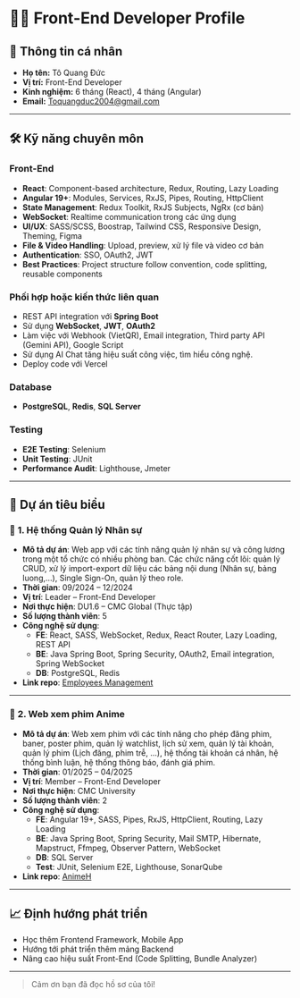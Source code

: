 # 🧑‍💻 Front-End Developer Profile

## 👤 Thông tin cá nhân

- **Họ tên:** Tô Quang Đức
- **Vị trí:** Front-End Developer
- **Kinh nghiệm:** 6 tháng (React), 4 tháng (Angular)
- **Email:** Toquangduc2004@gmail.com

---

## 🛠️ Kỹ năng chuyên môn

### Front-End
- **React**: Component-based architecture, Redux, Routing, Lazy Loading
- **Angular 19+**: Modules, Services, RxJS, Pipes, Routing, HttpClient
- **State Management**: Redux Toolkit, RxJS Subjects, NgRx (cơ bản)
- **WebSocket**: Realtime communication trong các ứng dụng
- **UI/UX**: SASS/SCSS, Boostrap, Tailwind CSS, Responsive Design, Theming, Figma
- **File & Video Handling**: Upload, preview, xử lý file và video cơ bản
- **Authentication**: SSO, OAuth2, JWT
- **Best Practices**: Project structure follow convention, code splitting, reusable components

### Phối hợp hoặc kiến thức liên quan
- REST API integration với **Spring Boot**
- Sử dụng **WebSocket**, **JWT**, **OAuth2**
- Làm việc với Webhook (VietQR), Email integration, Third party API (Gemini API), Google Script
- Sử dụng AI Chat tăng hiệu suất công việc, tìm hiểu công nghệ.
- Deploy code với Vercel

### Database
- **PostgreSQL**, **Redis**, **SQL Server**

### Testing
- **E2E Testing**: Selenium
- **Unit Testing**: JUnit
- **Performance Audit**: Lighthouse, Jmeter

---

## 📁 Dự án tiêu biểu

### 🚀 **1. Hệ thống Quản lý Nhân sự**
- **Mô tả dự án**: Web app với các tính năng quản lý nhân sự và công lương trong một tổ chức có nhiều phòng ban. Các chức năng cốt lõi: quản lý CRUD, xử lý import-export dữ liệu các bảng nội dung (Nhân sự, bảng luong,...), Single Sign-On, quản lý theo role.
- **Thời gian**: 09/2024 – 12/2024
- **Vị trí**: Leader – Front-End Developer
- **Nơi thực hiện**: DU1.6 – CMC Global (Thực tập)
- **Số lượng thành viên**: 5
- **Công nghệ sử dụng**:
  - **FE**: React, SASS, WebSocket, Redux, React Router, Lazy Loading, REST API
  - **BE**: Java Spring Boot, Spring Security, OAuth2, Email integration, Spring WebSocket
  - **DB**: PostgreSQL, Redis
- **Link repo**: [Employees Management](https://github.com/Fxdonad/project_thuctap_cmc_global)

---

### 🎥 **2. Web xem phim Anime**
- **Mô tả dự án**: Web xem phim với các tính năng cho phép đăng phim, baner, poster phim, quản lý watchlist, lịch sử xem, quản lý tài khoản, quản lý phim (Lịch đăng, phim trễ, ...), hệ thống tài khoản cá nhân, hệ thống bình luận, hệ thống thông báo, đánh giá phim.
- **Thời gian**: 01/2025 – 04/2025
- **Vị trí**: Member – Front-End Developer
- **Nơi thực hiện**: CMC University
- **Số lượng thành viên**: 2
- **Công nghệ sử dụng**:
  - **FE**: Angular 19+, SASS, Pipes, RxJS, HttpClient, Routing, Lazy Loading
  - **BE**: Java Spring Boot, Spring Security, Mail SMTP, Hibernate, Mapstruct, Ffmpeg, Observer Pattern, WebSocket
  - **DB**: SQL Server
  - **Test**: JUnit, Selenium E2E, Lighthouse, SonarQube
- **Link repo**: [AnimeH](https://github.com/orgs/AnimeHWeb/repositories)

---

## 📈 Định hướng phát triển
- Học thêm Frontend Framework, Mobile App
- Hướng tới phát triển thêm mảng Backend
- Nâng cao hiệu suất Front-End (Code Splitting, Bundle Analyzer)

---

> Cảm ơn bạn đã đọc hồ sơ của tôi!
